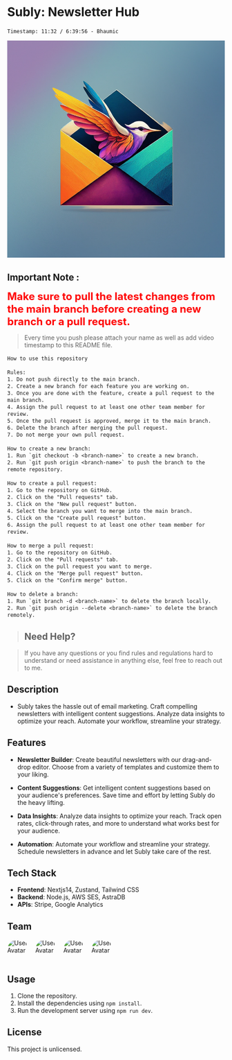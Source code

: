 # Subly: Newsletter Hub
    Timestamp: 11:32 / 6:39:56 - Bhaumic

![Newsletter Image](./public/fancybackground.png)

## Important Note :

<span style="color: red; font-weight: bold; font-size: 1.5rem;">Make sure to pull the latest changes from the main branch before creating a new branch or a pull request.</span>

> Every time you push please attach your name as well as add video timestamp to this README file.


    How to use this repository

    Rules:
    1. Do not push directly to the main branch.
    2. Create a new branch for each feature you are working on.
    3. Once you are done with the feature, create a pull request to the main branch.
    4. Assign the pull request to at least one other team member for review.
    5. Once the pull request is approved, merge it to the main branch.
    6. Delete the branch after merging the pull request.
    7. Do not merge your own pull request.

    How to create a new branch:
    1. Run `git checkout -b <branch-name>` to create a new branch.
    2. Run `git push origin <branch-name>` to push the branch to the remote repository.

    How to create a pull request:
    1. Go to the repository on GitHub.
    2. Click on the "Pull requests" tab.
    3. Click on the "New pull request" button.
    4. Select the branch you want to merge into the main branch.
    5. Click on the "Create pull request" button.
    6. Assign the pull request to at least one other team member for review.

    How to merge a pull request:
    1. Go to the repository on GitHub.
    2. Click on the "Pull requests" tab.
    3. Click on the pull request you want to merge.
    4. Click on the "Merge pull request" button.
    5. Click on the "Confirm merge" button.

    How to delete a branch:
    1. Run `git branch -d <branch-name>` to delete the branch locally.
    2. Run `git push origin --delete <branch-name>` to delete the branch remotely.


> ## **Need Help?**

> If you have any questions or you find rules and regulations hard to understand or need assistance in anything else, feel free to reach out to me.

## Description

- Subly takes the hassle out of email marketing. Craft compelling newsletters with intelligent content suggestions. Analyze data insights to optimize your reach. Automate your workflow, streamline your strategy.

## Features

- **Newsletter Builder**: Create beautiful newsletters with our drag-and-drop editor. Choose from a variety of templates and customize them to your liking.

- **Content Suggestions**: Get intelligent content suggestions based on your audience's preferences. Save time and effort by letting Subly do the heavy lifting.

- **Data Insights**: Analyze data insights to optimize your reach. Track open rates, click-through rates, and more to understand what works best for your audience.

- **Automation**: Automate your workflow and streamline your strategy. Schedule newsletters in advance and let Subly take care of the rest.

## Tech Stack

- **Frontend**: Nextjs14, Zustand, Tailwind CSS
- **Backend**: Node.js, AWS SES, AstraDB
- **APIs**: Stripe, Google Analytics

## Team

<div style="display: flex; gap: 15px;">
<img src="https://github.com/mic-360.png" alt="User Avatar" width="50" height="50" style="border-radius: 50%;">
<img src="https://github.com/mic-360.png" alt="User Avatar" width="50" height="50" style="border-radius: 50%;">
<img src="https://github.com/mic-360.png" alt="User Avatar" width="50" height="50" style="border-radius: 50%;">
<img src="https://github.com/mic-360.png" alt="User Avatar" width="50" height="50" style="border-radius: 50%;">
</div>

## Usage

1. Clone the repository.
2. Install the dependencies using `npm install`.
3. Run the development server using `npm run dev`.

## License

This project is unlicensed.
